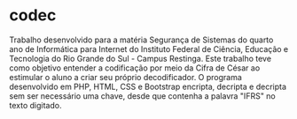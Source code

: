 # codec

Trabalho desenvolvido para a matéria Segurança de Sistemas do quarto ano de Informática para Internet do Instituto Federal de Ciência, Educação e Tecnologia do Rio Grande do Sul - Campus Restinga. Este trabalho teve como objetivo entender a codificação por meio da Cifra de César ao estimular o aluno a criar seu próprio decodificador. O programa desenvolvido em PHP, HTML, CSS e Bootstrap encripta, decripta e decripta sem ser necessário uma chave, desde que contenha a palavra "IFRS" no texto digitado.
